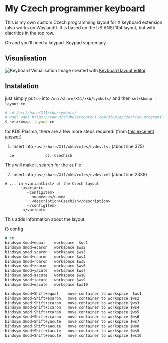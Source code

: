 # My Czech programmer keyboard

This is my own custom Czech programming layout for X keyboard extension (also works on Wayland!).
It is based on the US ANSI 104 layout, but with diacritics in the top row.

Oh and you'll need a keypad.
Keypad supremacy.

## Visualisation

![Keyboard Visualisation](vis.jpg)
Image created with [Keyboard layout editor](http://www.keyboard-layout-editor.com/##@@_c=%23c5c7ca%3B&=Esc&_x:1%3B&=F1&=F2&=F3&=F4&_x:0.5%3B&=F5&=F6&=F7&=F8&_x:0.5%3B&=F9&=F10&=F11&=F12&_x:0.25%3B&=PrtSc&=Scroll%20Lock&=Pause%0ABreak%3B&@_y:0.5%3B&=~%0A%60&_c=%23f7f2ea%3B&=!%0A%2F=&=%2F@%0A%C4%9B&=%23%0A%C5%A1&=$%0A%C4%8D&=%25%0A%C5%99&=%5E%0A%C5%BE&=%2F&%0A%C3%BD&=*%0A%C3%A1&=(%0A%C3%AD&=)%0A%C3%A9&=%2F_%0A%C3%BA&=+%0A%C2%B4&_c=%23c5c7ca&w:2%3B&=Backspace&_x:0.25%3B&=Insert&=Home&=PgUp&_x:0.25%3B&=Num%20Lock&=%2F%2F&=*&=-%3B&@_w:1.5%3B&=Tab&=Q&=W&=E&=R&=T&=Y&=U&=I&=O&=P&=%7B%0A%5B&=%7D%0A%5D&_w:1.5%3B&=%7C%0A%5C&_x:0.25%3B&=Delete&=End&=PgDn&_x:0.25%3B&=7%0AHome&=8%0A%E2%86%91&=9%0APgUp&_h:2%3B&=+%3B&@_w:1.75%3B&=Caps%20Lock&=A&=S&=D&=F&=G&=H&=J&=K&=L&=%2F:%0A%2F%3B&=%22%0A'&_w:2.25%3B&=Enter&_x:3.5%3B&=4%0A%E2%86%90&=5&=6%0A%E2%86%92%3B&@_w:2.25%3B&=Shift&=Z&=X&=C&=V&=B&=N&=M&=%3C%0A,&=%3E%0A.&_c=%23f7f2ea%3B&=%3F%0A%C5%AF&_c=%23c5c7ca&w:2.75%3B&=Shift&_x:1.25%3B&=%E2%86%91&_x:1.25%3B&=1%0AEnd&=2%0A%E2%86%93&=3%0APgDn&_h:2%3B&=Enter%3B&@_w:1.25%3B&=Ctrl&_w:1.25%3B&=Win&_w:1.25%3B&=Alt&_a:7&w:6.25%3B&=&_a:4&w:1.25%3B&=Alt&_w:1.25%3B&=Win&_w:1.25%3B&=Menu&_w:1.25%3B&=Ctrl&_x:0.25%3B&=%E2%86%90&=%E2%86%93&=%E2%86%92&_x:0.25&w:2%3B&=0%0AIns&=.%0ADel).

## Instalation
just simply put `ce` into `/usr/share/X11/xkb/symbols/` and then
```setxkbmap -layout ce```.

```bash
# cd /usr/share/X11/xkb/symbols/
# wget wget https://raw.githubusercontent.com/3top1a/Czechish-programing-keyboard/main/ce
$ setxkbmap -layout ce
```

for KDE Plasma, there are a few more steps required: (from [this excelent answer](https://unix.stackexchange.com/a/763505))
1) Insert into `/usr/share/X11/xkb/rules/evdev.lst` (about line 375)
```
  ce              cz: Czechish
```
This will make it search for the `ce` file

2) Insert into `/usr/share/X11/xkb/rules/evdev.xml` (about line 2338)
```
# ... in <variantList> of the Czech layout
        <variant>
          <configItem>
            <name>ce</name>
            <description>Czechish</description>
          </configItem>
        </variant>
```

This adds information about the layout.


i3 config
```i3
# ce
bindsym $mod+equal    workspace  $ws1
bindsym $mod+ecaron   workspace $ws2
bindsym $mod+scaron   workspace $ws3
bindsym $mod+ccaron   workspace $ws4
bindsym $mod+rcaron   workspace $ws5
bindsym $mod+zcaron   workspace $ws6
bindsym $mod+yacute   workspace $ws7
bindsym $mod+aacute   workspace $ws8
bindsym $mod+iacute   workspace $ws9
bindsym $mod+eacute   workspace $ws10

bindsym $mod+Shift+equal    move container to workspace  $ws1
bindsym $mod+Shift+ecaron   move container to workspace $ws2
bindsym $mod+Shift+scaron   move container to workspace $ws3
bindsym $mod+Shift+ccaron   move container to workspace $ws4
bindsym $mod+Shift+rcaron   move container to workspace $ws5
bindsym $mod+Shift+zcaron   move container to workspace $ws6
bindsym $mod+Shift+yacute   move container to workspace $ws7
bindsym $mod+Shift+aacute   move container to workspace $ws8
bindsym $mod+Shift+iacute   move container to workspace $ws9
bindsym $mod+Shift+eacute   move container to workspace $ws10
```

